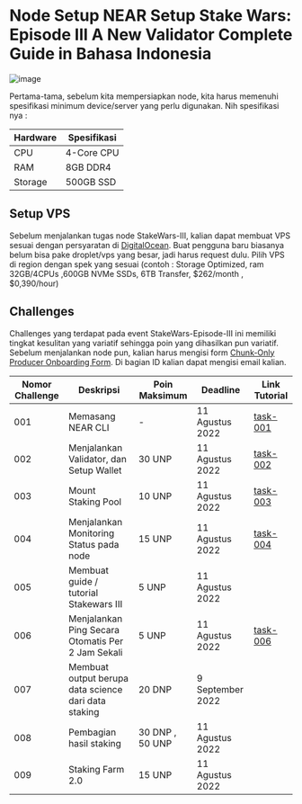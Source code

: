 # Node Setup NEAR Setup Stake Wars: Episode III A New Validator Complete Guide in Bahasa Indonesia

![image](https://user-images.githubusercontent.com/100946299/180820007-7114510b-0c25-40cf-bc52-9d1534901156.png)

Pertama-tama, sebelum kita mempersiapkan node, kita harus memenuhi spesifikasi minimum device/server yang perlu digunakan. Nih spesifikasi nya :

| Hardware       | Spesifikasi       |
| -------------- | ---------------   |
| CPU            | 4-Core CPU        |
| RAM            | 8GB DDR4          |
| Storage        | 500GB SSD         |

## Setup VPS
Sebelum menjalankan tugas node StakeWars-III, kalian dapat membuat VPS sesuai dengan persyaratan di [DigitalOcean](https://www.digitalocean.com/?refcode=3e669f831302&utm_campaign=Referral_Invite&utm_medium=Referral_Program&utm_source=badge). Buat pengguna baru biasanya belum bisa pake droplet/vps yang besar, jadi harus request dulu. Pilih VPS di region dengan spek yang sesuai (contoh : Storage Optimized, ram 32GB/4CPUs ,600GB NVMe SSDs, 6TB Transfer, $262/month , $0,390/hour)

## Challenges

Challenges yang terdapat pada event StakeWars-Episode-III ini memiliki tingkat kesulitan yang variatif sehingga poin yang dihasilkan pun variatif. Sebelum menjalankan node pun, kalian harus mengisi form [Chunk-Only Producer Onboarding Form](https://nearprotocol1001.typeform.com/to/Z39N7cU9). Di bagian ID kalian dapat mengisi email kalian.

| Nomor Challenge                                                          | Deskripsi                                                                         | Poin Maksimum    | Deadline        | Link Tutorial  |
| ------------------------------------------------------------------------ | --------------------------------------------------------------------------------- | ---------------- | --------------- | -------------- |
| 001                                                                      | Memasang NEAR CLI                                                                 | \-               | 11 Agustus 2022 | [task-001](https://github.com/cbjohnson90/Testnet-Guides/blob/main/NEAR-StakeWars-III/Tasks/task-001.md) |
| 002                                                                      | Menjalankan Validator, dan Setup Wallet                                           | 30 UNP           | 11 Agustus 2022 | [task-002](https://github.com/cbjohnson90/Testnet-Guides/blob/main/NEAR-StakeWars-III/Tasks/task-002.md) |
| 003                                                                      | Mount Staking Pool                                                                | 10 UNP           | 11 Agustus 2022 | [task-003](https://github.com/cbjohnson90/Testnet-Guides/blob/main/NEAR-StakeWars-III/Tasks/task-003.md) |
| 004                                                                      | Menjalankan Monitoring Status pada node                                           | 15 UNP           | 11 Agustus 2022 | [task-004](https://github.com/cbjohnson90/Testnet-Guides/blob/main/NEAR-StakeWars-III/Tasks/task-004.md) |
| 005                                                                      | Membuat guide / tutorial Stakewars III                                            | 5 UNP            | 11 Agustus 2022 |  |
| 006                                                                      | Menjalankan Ping Secara Otomatis Per 2 Jam Sekali                                 | 5 UNP            | 11 Agustus 2022 | [task-006](https://github.com/cbjohnson90/Testnet-Guides/blob/main/NEAR-StakeWars-III/Tasks/task-006.md) |
| 007                                                                      | Membuat output berupa data science dari data staking                              | 20 DNP           | 9 September 2022|  |
| 008                                                                      | Pembagian hasil staking                                                           | 30 DNP , 50 UNP  | 11 Agustus 2022 |  |
| 009                                                                      | Staking Farm 2.0                                                                  | 15 UNP           | 11 Agustus 2022 |  |
